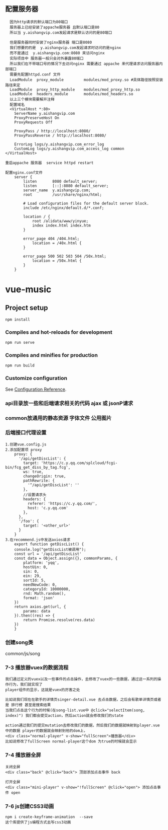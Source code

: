 <!--
 * @Author: your name
 * @Date: 2020-05-15 05:12:43
 * @LastEditTime: 2020-06-10 23:59:19
 * @LastEditors: Please set LastEditors
 * @Description: In User Settings Edit
 * @FilePath: \vue-music\README.md
--> 
## 配置服务器
```
  因为http请求的默认端口为80端口
  服务器上已经安装了appache服务器 且默认端口是80 
  所以当 y.aishangvip.com发起请求是默认访问的是80端口

  但是服务器同时安装了nginx服务器 端口是8080
  我们想要的的是  y.aishangvip.com发起请求时访问的是nginx
  而不是通过  y.aishangvip.com:8080 来访问nginx
  实际项目中 服务器一般只会对外暴露80端口 
  所以我们在不带端口号的情况下去访问nginx 需要通过 appache 来代理请求访问服务器内部端口
  需要先配置httpd.conf 文件
  LoadModule  proxy_module         modules/mod_proxy.so #具体路径按照安装路径来定
  LoadModule  proxy_http_module    modules/mod_proxy_http.so
  LoadModule  headers_module       modules/mod_headers.so
  以上三个模块需要解开注释
  配置域名
  <VirtualHost *:80>
    ServerName y.aishangvip.com
    ProxyPreserveHost On
    ProxyRequests Off

    ProxyPass / http://localhost:8080/
    ProxyPassReverse / http://localhost:8080/

    ErrorLog logs/y.aishangvip.com_error_log
    CustomLog logs/y.aishangvip.com_access_log common
</VirtualHost>

重启appache 服务器  service httpd restart

配置nginx.conf文件
    server {
        listen       8080 default_server;
        listen       [::]:8080 default_server;
        server_name  y.aishangvip.com;
        root         /usr/share/nginx/html;

        # Load configuration files for the default server block.
        include /etc/nginx/default.d/*.conf;

        location / {
            root /alidata/www/yinyue;
            index index.html index.htm
        }

        error_page 404 /404.html;
            location = /40x.html {
        }

        error_page 500 502 503 504 /50x.html;
            location = /50x.html {
        }
    }
```
# vue-music

## Project setup

``` 
npm install
```

### Compiles and hot-reloads for development

``` 
npm run serve
```

### Compiles and minifies for production

``` 
npm run build
```

### Customize configuration

See [Configuration Reference](https://cli.vuejs.org/config/).

### api目录放一些和后端请求相关的代码 ajax 或 jsonP请求

### common放通用的静态资源 字体文件 公用图片

### 后端接口代理设置

``` 
1.创建vue.config.js
2.添加配置项 proxy
    proxy: {
      '/api/getDiscList': {
        target: 'https://c.y.qq.com/splcloud/fcgi-bin/fcg_get_diss_by_tag.fcg',
        ws: true,
        changeOrigin: true,
        pathRewrite: {
          '^/api/getDiscList': ''
        },
        //设置请求头
        headers: { 
          referer: 'https://c.y.qq.com/',
          host: 'c.y.qq.com'
        },
      },
      '/foo': {
        target: '<other_url>'
      }
    }
3.在recommend.js中发送axios请求
    export function getDiscList() {
    console.log("getDiscList被调用");
    const url = '/api/getDiscList'
    const data = Object.assign({}, commonParams, {
        platform: 'yqq',
        hostUin: 0,
        sin: 0,
        ein: 29,
        sortId: 5,
        needNewCode: 0,
        categoryId: 10000000,
        rnd: Math.random(),
        format: 'json'
    })
    return axios.get(url, {
        params: data
    }).then((res) => {
        return Promise.resolve(res.data)
    })
    }

```
### 创建song类
  common/js/song

###  7-3  播放器vuex的数据流程
```
我们通过定义的vuex以及一些事件的点击操作，去修改了vuex的一些数据，通过这一系列的操作行为，我们就实现了
player组件的显示，这就是vuex的厉害之处

比如说我们现在在歌手的详情页singer-detail.vue 去点击数据，之后会有歌单详情页或者是 排行榜 甚至是搜索结果
当我们点击这个行为的时候(在song-list.vue中 @click="selectItem(song, index)") 我们都会提交action，然后action就会修改我们的state

action通过我们的提交mutation去修改我们的数据，然后我们的数据就映射到player.vue中的数据 player的数据就会映射到他的dom上，
<div class="normal-player" v-show="fullScreen">播放器</div>
比如说修改了fullScreen normal-player这个dom 为true的时候就会显示

```
### 7-4 播放器全屏
```
关闭全屏
<div class="back" @click="back"> 顶部添加点击事件 back

打开全屏
<div class="mini-player" v-show="!fullScreen" @click="open"> 添加点击事件 open

```
### 7-6 js创建CSS3动画 
```
npm i create-keyframe-animation  --save
这个库提供了js编程方式去写css3动画
```